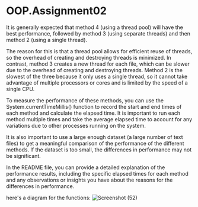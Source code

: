 # OOP.Assignment02
It is generally expected that method 4 (using a thread pool) will have the best performance, followed by method 3 (using separate threads) and then method 2 (using a single thread).

The reason for this is that a thread pool allows for efficient reuse of threads, so the overhead of creating and destroying threads is minimized. In contrast, method 3 creates a new thread for each file, which can be slower due to the overhead of creating and destroying threads. Method 2 is the slowest of the three because it only uses a single thread, so it cannot take advantage of multiple processors or cores and is limited by the speed of a single CPU.

To measure the performance of these methods, you can use the System.currentTimeMillis() function to record the start and end times of each method and calculate the elapsed time. It is important to run each method multiple times and take the average elapsed time to account for any variations due to other processes running on the system.

It is also important to use a large enough dataset (a large number of text files) to get a meaningful comparison of the performance of the different methods. If the dataset is too small, the differences in performance may not be significant.

In the README file, you can provide a detailed explanation of the performance results, including the specific elapsed times for each method and any observations or insights you have about the reasons for the differences in performance.

here's a diagram for the functions: 
![Screenshot (52)](https://user-images.githubusercontent.com/118915763/212127146-8b7bef28-c906-4abd-89c0-8434601ea976.png)
